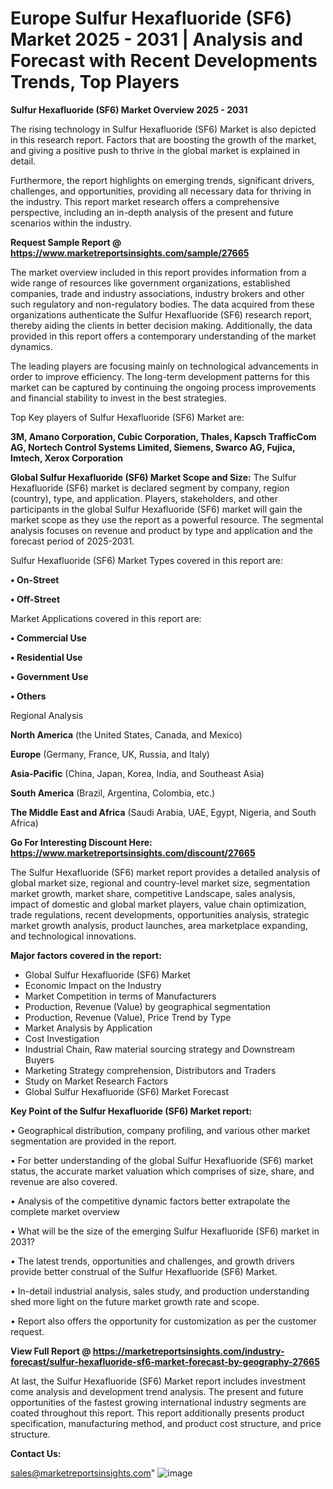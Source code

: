 # Europe Sulfur Hexafluoride (SF6) Market 2025 - 2031 | Analysis and Forecast with Recent Developments Trends, Top Players

<Strong> Sulfur Hexafluoride (SF6) Market Overview 2025 - 2031</strong>

The rising technology in Sulfur Hexafluoride (SF6) Market is also depicted in this research report. Factors that are boosting the growth of the market, and giving a positive push to thrive in the global market is explained in detail.

Furthermore, the report highlights on emerging trends, significant drivers, challenges, and opportunities, providing all necessary data for thriving in the industry. This report market research offers a comprehensive perspective, including an in-depth analysis of the present and future scenarios within the industry.

<strong>Request Sample Report @ <a href=https://www.marketreportsinsights.com/sample/27665>https://www.marketreportsinsights.com/sample/27665</a></strong>

The market overview included in this report provides information from a wide range of resources like government organizations, established companies, trade and industry associations, industry brokers and other such regulatory and non-regulatory bodies. The data acquired from these organizations authenticate the Sulfur Hexafluoride (SF6) research report, thereby aiding the clients in better decision making. Additionally, the data provided in this report offers a contemporary understanding of the market dynamics.

The leading players are focusing mainly on technological advancements in order to improve efficiency. The long-term development patterns for this market can be captured by continuing the ongoing process improvements and financial stability to invest in the best strategies.

Top Key players of Sulfur Hexafluoride (SF6) Market are:

<strong>3M, Amano Corporation, Cubic Corporation, Thales, Kapsch TrafficCom AG, Nortech Control Systems Limited, Siemens, Swarco AG, Fujica, Imtech, Xerox Corporation</strong>

<strong><b>Global Sulfur Hexafluoride (SF6) Market Scope and Size:</b></strong>
The Sulfur Hexafluoride (SF6) market is declared segment by company, region (country), type, and application. Players, stakeholders, and other participants in the global Sulfur Hexafluoride (SF6) market will gain the market scope as they use the report as a powerful resource. The segmental analysis focuses on revenue and product by type and application and the forecast period of 2025-2031.

Sulfur Hexafluoride (SF6) Market Types covered in this report are:

<strong>• On-Street

• Off-Street</strong>

Market Applications covered in this report are:

<strong>• Commercial Use

• Residential Use

• Government Use

• Others</strong> 

Regional Analysis

<strong>North America</strong> (the United States, Canada, and Mexico)

<strong>Europe</strong> (Germany, France, UK, Russia, and Italy)

<strong>Asia-Pacific</strong> (China, Japan, Korea, India, and Southeast Asia)

<strong>South America</strong> (Brazil, Argentina, Colombia, etc.)

<strong>The Middle East and Africa</strong> (Saudi Arabia, UAE, Egypt, Nigeria, and South Africa)

<strong>Go For Interesting Discount Here: <a href=https://www.marketreportsinsights.com/discount/27665>https://www.marketreportsinsights.com/discount/27665</a></strong>

The Sulfur Hexafluoride (SF6) market report provides a detailed analysis of global market size, regional and country-level market size, segmentation market growth, market share, competitive Landscape, sales analysis, impact of domestic and global market players, value chain optimization, trade regulations, recent developments, opportunities analysis, strategic market growth analysis, product launches, area marketplace expanding, and technological innovations.

<strong><b>Major factors covered in the report:</b></strong>
<ul>
  <li>Global Sulfur Hexafluoride (SF6) Market </li>
  <li>Economic Impact on the Industry</li>
  <li>Market Competition in terms of Manufacturers</li>
  <li>Production, Revenue (Value) by geographical segmentation</li>
  <li>Production, Revenue (Value), Price Trend by Type</li>
  <li>Market Analysis by Application</li>
  <li>Cost Investigation</li>
  <li>Industrial Chain, Raw material sourcing strategy and Downstream Buyers</li>
  <li>Marketing Strategy comprehension, Distributors and Traders</li>
  <li>Study on Market Research Factors</li>
  <li>Global Sulfur Hexafluoride (SF6) Market Forecast</li>
</ul>

<strong><b>Key Point of the Sulfur Hexafluoride (SF6) Market report:</b></strong>

• Geographical distribution, company profiling, and various other market segmentation are provided in the report.

• For better understanding of the global Sulfur Hexafluoride (SF6) market status, the accurate market valuation which comprises of size, share, and revenue are also covered.

• Analysis of the competitive dynamic factors better extrapolate the complete market overview

• What will be the size of the emerging Sulfur Hexafluoride (SF6) market in 2031?

• The latest trends, opportunities and challenges, and growth drivers provide better construal of the Sulfur Hexafluoride (SF6) Market.

• In-detail industrial analysis, sales study, and production understanding shed more light on the future market growth rate and scope.

• Report also offers the opportunity for customization as per the customer request.

<strong><b>View Full Report @ <a href=https://marketreportsinsights.com/industry-forecast/sulfur-hexafluoride-sf6-market-forecast-by-geography-27665>https://marketreportsinsights.com/industry-forecast/sulfur-hexafluoride-sf6-market-forecast-by-geography-27665</a></b></strong>


At last, the Sulfur Hexafluoride (SF6) Market report includes investment come analysis and development trend analysis. The present and future opportunities of the fastest growing international industry segments are coated throughout this report. This report additionally presents product specification, manufacturing method, and product cost structure, and price structure.

<strong>Contact Us:</strong>

sales@marketreportsinsights.com"
![image](https://github.com/user-attachments/assets/e7470d69-97a1-4abe-ade1-8584fad348ea)
